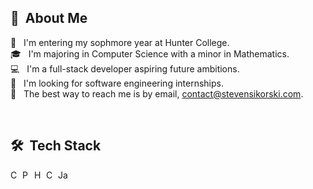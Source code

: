 ## 👋 &nbsp;About Me

🏫 &nbsp; I'm entering my sophmore year at Hunter College. \
🎓 &nbsp; I'm majoring in Computer Science with a minor in Mathematics. \
💻 &nbsp; I'm a full-stack developer aspiring future ambitions. \
🏢 &nbsp; I'm looking for software engineering internships. \
📧 &nbsp; The best way to reach me is by email, contact@stevensikorski.com.
  
<br>

## 🛠️ &nbsp;Tech Stack

<img title="C++" align="left" width="16px" src="https://upload.wikimedia.org/wikipedia/commons/1/18/ISO_C%2B%2B_Logo.svg"/>
<img title="Python" align="left" width="16px" src="https://upload.wikimedia.org/wikipedia/commons/c/c3/Python-logo-notext.svg"/>
<img title="HTML" align="left" width="16px" src="https://www.w3.org/html/logo/downloads/HTML5_Badge.svg"/>
<img title="CSS" align="left" width="16px" src="https://upload.wikimedia.org/wikipedia/commons/6/62/CSS3_logo.svg"/>
<img title="JavaScript" align="left" width="16px" src="https://www.javascripttutorial.net/wp-content/uploads/2021/04/JavaScript-Tutorial.svg"/>
